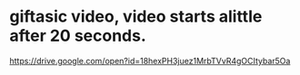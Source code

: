 # giftasic video, video starts alittle after 20 seconds.
https://drive.google.com/open?id=18hexPH3juez1MrbTVvR4gOCItybar5Oa